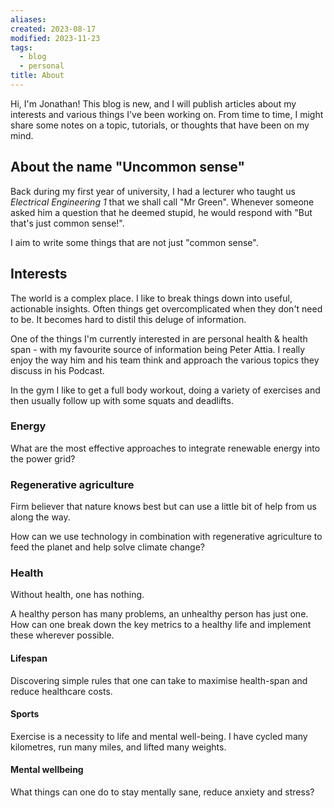 ```yaml
---
aliases: 
created: 2023-08-17
modified: 2023-11-23
tags:
  - blog
  - personal
title: About
---
```


Hi, I'm Jonathan! This blog is new, and I will publish articles about my interests and various things I've been working on. From time to time, I might share some notes on a topic, tutorials, or thoughts that have been on my mind.

## About the name "Uncommon sense"

Back during my first year of university, I had a lecturer who taught us *Electrical Engineering 1* that we shall call "Mr Green". Whenever someone asked him a question that he deemed stupid, he would respond with "But that's just common sense!".

I aim to write some things that are not just "common sense".

## Interests

The world is a complex place. I like to break things down into useful, actionable insights. Often things get overcomplicated when they don't need to be. It becomes hard to distil this deluge of information.

One of the things I'm currently interested in are personal health & health span - with my favourite source of information being Peter Attia. I really enjoy the way him and his team think and approach the various topics they discuss in his Podcast.

In the gym I like to get a full body workout, doing a variety of exercises and then usually follow up with some squats and deadlifts.

### Energy

What are the most effective approaches to integrate renewable energy into the power grid?

### Regenerative agriculture

Firm believer that nature knows best but can use a little bit of help from us along the way.

How can we use technology in combination with regenerative agriculture to feed the planet and help solve climate change?

### Health

Without health, one has nothing.

A healthy person has many problems, an unhealthy person has just one. How can one break down the key metrics to a healthy life and implement these wherever possible.

#### Lifespan

Discovering simple rules that one can take to maximise health-span and reduce healthcare costs.

#### Sports

Exercise is a necessity to life and mental well-being. I have cycled many kilometres, run many miles, and lifted many weights.

#### Mental wellbeing

What things can one do to stay mentally sane, reduce anxiety and stress?
